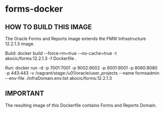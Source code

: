 # forms-docker
HOW TO BUILD THIS IMAGE
-----------------------
The Oracle Forms and Reports image extends the FMW Infrastructure 12.2.1.3 image.

Build:
docker build --force-rm=true --no-cache=true -t akocic/forms:12.2.1.3 -f Dockerfile .

Run:
docker run -d -p 7001:7001 -p 9002:9002 -p 9001:9001 -p 8080:8080 -p 443:443 -v /vagrant/stage:/u01/oracle/user_projects --name formsadmin --env-file ./infraDomain.env.list akocic/forms:12.2.1.3

IMPORTANT
---------
The resulting image of this Dockerfile contains Forms and Reports Domain.
